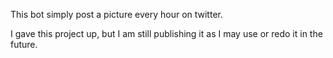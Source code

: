 This bot simply post a picture every hour on twitter.

I gave this project up,
but I am still publishing it as I may use or redo it in the future.
